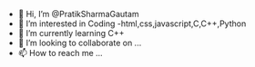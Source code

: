 - 👋 Hi, I’m @PratikSharmaGautam
- 👀 I’m interested in Coding -html,css,javascript,C,C++,Python
- 🌱 I’m currently learning C++
- 💞️ I’m looking to collaborate on ...
- 📫 How to reach me ...

<!---
PratikSharmaGautam/PratikSharmaGautam is a ✨ special ✨ repository because its `README.md` (this file) appears on your GitHub profile.
You can click the Preview link to take a look at your changes.
--->
